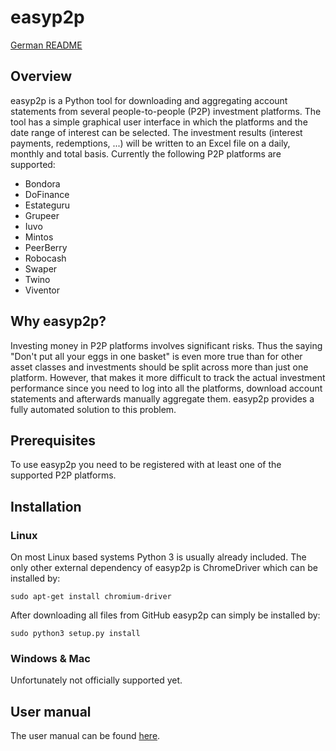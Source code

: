 # easyp2p

[German README](README_de.md)

## Overview

easyp2p is a Python tool for downloading and aggregating account statements 
from several people-to-people (P2P) investment platforms. The tool has a simple
graphical user interface in which the platforms and the date range of interest
can be selected. The investment results (interest payments, redemptions, ...)
will be written to an Excel file on a daily, monthly and total basis.
Currently the following P2P platforms are supported:

* Bondora
* DoFinance
* Estateguru
* Grupeer
* Iuvo
* Mintos
* PeerBerry
* Robocash
* Swaper
* Twino
* Viventor

## Why easyp2p?

Investing money in P2P platforms involves significant risks. Thus the saying
"Don't put all your eggs in one basket" is even more true than for other asset
classes and investments should be split across more than just one platform.
However, that makes it more difficult to track the actual investment
performance since you need to log into all the platforms, download account
statements and afterwards manually aggregate them. easyp2p provides a fully
automated solution to this problem.

## Prerequisites

To use easyp2p you need to be registered with at least one of the supported
P2P platforms.

## Installation

### Linux

On most Linux based systems Python 3 is usually already included. The only
other external dependency of easyp2p is ChromeDriver which can be installed
by:

    sudo apt-get install chromium-driver

After downloading all files from GitHub easyp2p can simply be installed by:

    sudo python3 setup.py install

### Windows & Mac

Unfortunately not officially supported yet.

## User manual

The user manual can be found [here](docs/user_manual_en.md).
